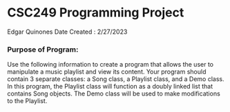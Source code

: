 # CSC249 Programming Project 
Edgar Quinones
Date Created : 2/27/2023
### Purpose of Program:
Use the following information to create a program that allows the user to manipulate a music playlist and view its content. Your program should contain 3 separate classes: a Song class, a Playlist class, and a Demo class. In this program, the Playlist class will function as a doubly linked list that contains Song objects. The Demo class will be used to make modifications to the Playlist. 
